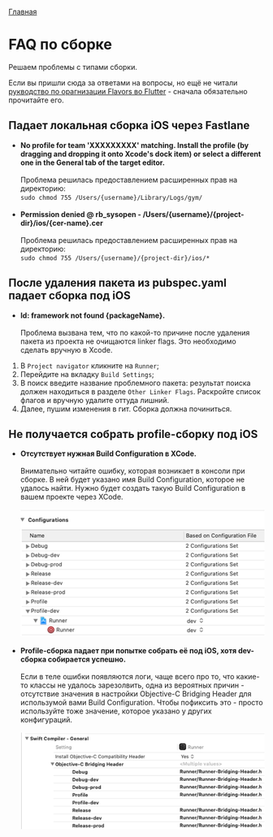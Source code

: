 [Главная](../main.md)

# FAQ по сборке

Решаем проблемы с типами сборки.

Если вы пришли сюда за ответами на вопросы, но ещё не читали [рукводство по орагнизации Flavors во Flutter](../best_practice/flavors/flavors_long.md) - сначала обязательно прочитайте его.

## Падает локальная сборка iOS через Fastlane

 - **No profile for team 'XXXXXXXXX' matching. Install the profile (by dragging and dropping it onto Xcode's dock item) or select a different one in the General tab of the target editor.**
   <br><br>
   Проблема решилась предоставлением расширенных прав на директорию:
   <br>
   `sudo chmod 755 /Users/{username}/Library/Logs/gym/`
   <br><br>
 - **Permission denied @ rb_sysopen - /Users/{username}/{project-dir}/ios/{cer-name}.cer**
   <br><br>
   Проблема решилась предоставлением расширенных прав на директорию:
   <br>
   `sudo chmod 755 /Users/{username}/{project-dir}/ios/*`

## После удаления пакета из pubspec.yaml падает сборка под iOS

 - **ld: framework not found {packageName}.**
   <br><br>
   Проблема вызвана тем, что по какой-то причине после удаления пакета
из проекта не очищаются linker flags. Это необходимо сделать вручную в
Xcode.
   <br>
1. В `Project navigator` кликните на `Runner`;
2. Перейдите на вкладку `Build Settings`;
3. В поиск введите название проблемного пакета: результат поиска должен
находиться в разделе `Other Linker Flags`. Раскройте список флагов и
вручную удалите оттуда лишний.
4. Далее, пушим изменения в гит. Сборка должна починиться.

## Не получается собрать profile-сборку под iOS

 - **Отсутствует нужная Build Configuration в XCode.**
    <br><br>
    Внимательно читайте ошибку, которая возникает в консоли при сборке.
    В ней будет указано имя Build Configuration, которое не удалось найти.
    Нужно будет создать такую Build Configuration в вашем проекте через
    XCode.
    <br><br>
    ![build_settings](img/profile_build_config.png)
    <br><br>
 - **Profile-сборка падает при попытке собрать её под iOS, хотя dev-сборка собирается успешно.**
    <br><br>
    Если в теле ошибки появляются логи, чаще всего про то, что какие-то
    классы не удалось зарезолвить, одна из вероятных причин -
    отсутствие значения в настройки Objective-C Bridging Header для
    использумой вами Build Configuration. Чтобы пофиксить это - просто
    используйте тоже значение, которое указано у других конфигураций.
    <br><br>
    ![build_settings](img/obj_c_build_header.png)
    <br><br>